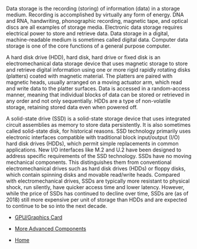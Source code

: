 Data storage is the recording (storing) of information (data) in a storage medium. Recording is accomplished by virtually any form of energy. DNA and RNA, handwriting, phonographic recording, magnetic tape, and optical discs 
are all examples of storage media. Electronic data storage requires electrical power to store and retrieve data. Data storage in a digital, machine-readable medium is sometimes called digital data. Computer data storage is one 
of the core functions of a general purpose computer.

A hard disk drive (HDD), hard disk, hard drive or fixed disk is an electromechanical data storage device that uses magnetic storage to store and retrieve digital information using one or more rigid rapidly rotating disks 
(platters) coated with magnetic material. The platters are paired with magnetic heads, usually arranged on a moving actuator arm, which read and write data to the platter surfaces. Data is accessed in a random-access manner, 
meaning that individual blocks of data can be stored or retrieved in any order and not only sequentially. HDDs are a type of non-volatile storage, retaining stored data even when powered off.

A solid-state drive (SSD) is a solid-state storage device that uses integrated circuit assemblies as memory to store data persistently. It is also sometimes called solid-state disk, for historical reasons. SSD technology 
primarily uses electronic interfaces compatible with traditional block input/output (I/O) hard disk drives (HDDs), which permit simple replacements in common applications. New I/O interfaces like M.2 and U.2 have been 
designed to address specific requirements of the SSD technology.
SSDs have no moving mechanical components. This distinguishes them from conventional electromechanical drives such as hard disk drives (HDDs) or floppy disks, which contain spinning disks and movable read/write heads. 
Compared with electromechanical drives, SSDs are typically more resistant to physical shock, run silently, have quicker access time and lower latency. However, while the price of SSDs has continued to decline over time, SSDs 
are (as of 2018) still more expensive per unit of storage than HDDs and are expected to continue to be so into the next decade.


* [GPU/Graphics Card](GPU-Graphics-Card.md)

* [More Advanced Components](More-Advanced-Components.md)


* [Home](README.md)
